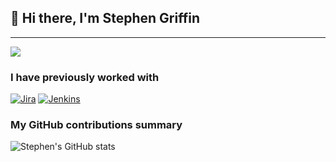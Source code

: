 ## 👋 Hi there, I'm Stephen Griffin

---

![](https://komarev.com/ghpvc/?username=Stephen-Griffin&color=red)

<h3>I have previously worked with</h3>

[![Jira](https://img.shields.io/badge/Jira-0052CC?logo=jira&logoColor=fff)](#) [![Jenkins](https://img.shields.io/badge/Jenkins-D24939?logo=jenkins&logoColor=white)](#)





<h3>My GitHub contributions summary</h3>

![Stephen's GitHub stats](https://github-readme-stats.vercel.app/api?username=Stephen-Griffin&hide_border=true&show_icons=true&bg_color=151515&title_color=fb4362&icon_color=fb4362&text_bold=false&text_color=9e9e9e)

